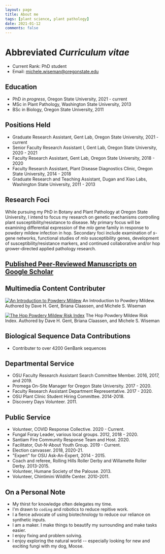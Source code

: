 ```yaml
---
layout: page
title: About me
tags: [plant science, plant pathology]
date: 2021-01-12
comments: false
---
```


Abbreviated *Curriculum vitae*
=====
* Current Rank: PhD student
* Email: michele.wiseman@oregonstate.edu

Education
----
* PhD *in progress*, Oregon State University, 2021 - current
* MSc in Plant Pathology, Washington State University, 2013
* BSc in Biology, Oregon State University, 2011

Positions Held
----
* Graduate Research Assistant, Gent Lab, Oregon State University, 2021 - current
* Senior Faculty Research Assistant I, Gent Lab, Oregon State University, 2020 - 2021
* Faculty Research Assistant, Gent Lab, Oregon State University, 2018 - 2020
* Faculty Research Assistant, Plant Disease Diagnostics Clinic, Oregon State University, 2014 - 2018
* Graduate Research and Teaching Assistant, Dugan and Xiao Labs, Washington State University, 2011 - 2013

Research Foci
------------
While pursuing my PhD in Botany and Plant Pathology at Oregon State University, I intend to focus my research on genetic mechanisms controlling plant susceptibility/resistance to disease. My primary focus will be examining differential expression of the *mlo* gene family in response to powdery mildew infection in hop. Secondary foci include examination of *s*-gene networks, functional studies of *mlo* susceptibility genes, development of susceptibility/resistance markers, and continued collaborative and/or hop grower-directed applied pathology research.

[Published Peer-Reviewed Manuscripts on Google Scholar](https://scholar.google.com/citations?user=0h0Sw8YAAAAJ&hl=en)
---------------------

Multimedia Content Contributer
-----
[![An Introduction to Powdery Mildew](https://img.youtube.com/vi/ZaMs03Z2b0Y/maxresdefault.jpg)](https://www.youtube.com/watch?v=ZaMs03Z2b0Y)
An Introduction to Powdery Mildew. Authored by Dave H. Gent, Briana Claassen, and Michele S. Wiseman

[![The Hop Powdery Mildew Risk Index](https://img.youtube.com/vi/DlaKNCMELB4/maxresdefault.jpg)](https://www.youtube.com/watch?v=DlaKNCMELB4)
The Hop Powdery Mildew Risk Index. Authored by Dave H. Gent, Briana Claassen, and Michele S. Wiseman

Biological Sequence Data Contributions
---------
* Contributer to over 4200 GenBank sequences

Departmental Service
---------------------
* OSU Faculty Research Assistant Search Committee Member. 2016, 2017, and 2019.
* Promega On-Site Manager for Oregon State University. 2017 - 2020.
* Faculty Research Assistant Department Representative. 2017 - 2020.
* OSU Plant Clinic Student Hiring Committee. 2014-2018.
* Discovery Days Volunteer. 2011.

Public Service
----------------
* Volunteer, COVID Response Collective. 2020 - Current.
* Fungal Foray Leader, various local groups. 2012, 2018 - 2020.
* Santiam Fire Community Response Team and Host. 2020.
* Facilitator, Out-N-About Youth Group. 2019 - Current.
* Election canvasser. 2018, 2020-21.
* "Expert" for OSU Ask-An-Expert, 2014 - 2015.
* Coach and referee, Rolling Hills Roller Derby and Willamette Roller Derby. 2013-2015.
* Volunteer, Humane Society of the Palouse. 2013.
* Volunteer, Chintimini Wildlife Center. 2010-2011.

On a Personal Note
----------
* My thirst for knowledge often delegates my time. 
* I'm drawn to `coding` and robotics to reduce repitive work. 
* I a fierce advocate of using biotechnology to reduce our reliance on synthetic inputs.
* I am a maker. I make things to beautify my surrounding and make tasks easier.
* I enjoy fixing and problem solving. 
* I enjoy exploring the natural world -- especially looking for new and exciting fungi with my dog, Moose. 







